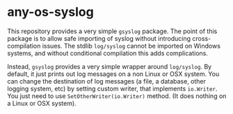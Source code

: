 any-os-syslog
=========

This repository provides a very simple `gsyslog` package. The point of this
package is to allow safe importing of syslog without introducing cross-compilation
issues. The stdlib `log/syslog` cannot be imported on Windows systems, and without
conditional compilation this adds complications.

Instead, `gsyslog` provides a very simple wrapper around `log/syslog`. By default, it just prints out log messages on a non Linux or OSX system. You can change the destination of log messages (a file, a database, other logging system, etc) by setting custom writer, that implements `io.Writer`. You just need to use `SetOtherWriter(io.Writer)` method. (It does nothing on a Linux or OSX system).
